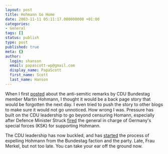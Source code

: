 ```yaml
---
layout: post
title: Hohmann Go Home
date: 2003-11-11 05:11:17.000000000 +01:00
categories:
- General
tags: []
status: publish
type: post
published: true
meta: {}
author:
  login: shanson
  email: papascott-wp@gmail.com
  display_name: PapaScott
  first_name: Scott
  last_name: Hanson
---
```

<p>When I first <a title="PapaScott: Not-so-latent Antisemitism" href="https://www.papascott.de/2003/10/31/2674.php">posted</a> about the anti-semitic remarks by CDU Bundestag member Martin Hohmann, I thought it would be a back page story that would be forgotten the next day. I even tried to push the story to other blogs to make sure it would not go unnoticed. How wrong I was. Pressure has built on the CDU leadership to go beyond censuring Homann, especially after Defence Minister Struck <a title="BBC NEWS | Europe | German forces 'not anti-Semitic'" href="http://news.bbc.co.uk/2/hi/europe/3245039.stm">fired</a> the general in charge of Germany's special forces (KSK) for supporting Hohmann. </p>
<p>The CDU leadership has now buckled, and has  <a title="BBC NEWS | Europe | Party expels MP over Jewish row" href="http://news.bbc.co.uk/2/hi/europe/3259179.stm">started</a> the process of expelling Hohmann from the Bundestag faction and the party. Late, Frau Merkel, but not too late. You can take your ear off the ground now.</p>
